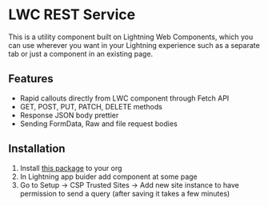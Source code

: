 # LWC REST Service

This is a utility component built on Lightning Web Components, which you can use wherever you want in your Lightning experience such as a separate tab or just a component in an existing page.

## Features

- Rapid callouts directly from LWC component through Fetch API
- GET, POST, PUT, PATCH, DELETE methods
- Response JSON body prettier
- Sending FormData, Raw and file request bodies

## Installation

1. Install [this package](<https://login.salesforce.com/packaging/installPackage.apexp?p0=04t5g000000gkHJ>) to your org
2. In Lightning app buider add component at some page
3. Go to Setup -> CSP Trusted Sites -> Add new site instance to have permission to send a query (after saving it takes a few minutes)